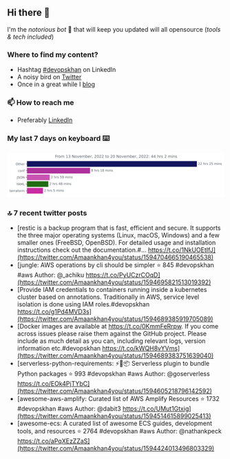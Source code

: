 <!--- [![Hits](https://hits.seeyoufarm.com/api/count/incr/badge.svg?url=https%3A%2F%2Fgithub.com%2Fakhan4u%2Fhit-counter&count_bg=%2379C83D&title_bg=%23555555&icon=&icon_color=%23E7E7E7&title=visits&edge_flat=false)](https://hits.seeyoufarm.com) --->

## Hi there 👋

I'm the _notorious bot_ 🤣 that will keep you updated will all opensource (_tools & tech included_) 

### Where to find my content?

* Hashtag [#devopskhan](https://www.linkedin.com/feed/hashtag/devopskhan) on LinkedIn
* A noisy bird on [Twitter](https://twitter.com/Amaankhan4you)
* Once in a great while I [blog](https://linuxparrot.com) 


### 📫 **How to reach me**

* Preferably [LinkedIn](https://www.linkedin.com/in/amaan-khan-linux-ninja)

### My last 7 days on keyboard ⌨️

<img src="https://github.com/akhan4u/akhan4u/blob/main/images/stat.svg" alt="Amaan's Wakatime Activity!"/>

### 🔝 7 recent twitter posts
<!-- DEVDOJO:START -->
- [restic is a backup program that is fast, efficient and secure. It supports the three major operating systems &lpar;Linux, macOS, Windows&rpar; and a few smaller ones &lpar;FreeBSD, OpenBSD&rpar;. For detailed usage and installation instructions check out the documentation.#… https://t.co/1NkUOEtIfJ](https://twitter.com/Amaankhan4you/status/1594704665190465538)
- [jungle: AWS operations by cli should be simpler
⭐️ 845
#devopskhan #aws
Author: @_achiku
https://t.co/PyUCzrCOqD](https://twitter.com/Amaankhan4you/status/1594695821513019392)
- [Provide IAM credentials to containers running inside a kubernetes cluster based on annotations. Traditionally in AWS, service level isolation is done using IAM roles.#devopskhan https://t.co/g1Pd4MVD3s](https://twitter.com/Amaankhan4you/status/1594689385919705089)
- [Docker images are available at https://t.co/0KmmFeRrpw. If you come across issues please raise them against the GitHub project. Please include as much detail as you can, including relevant logs, version information etc.#devopskhan https://t.co/kWQH8vYVms](https://twitter.com/Amaankhan4you/status/1594689383751639040)
- [serverless-python-requirements: ⚡️🐍📦 Serverless plugin to bundle Python packages
⭐️ 993
#devopskhan #aws
Author: @goserverless
https://t.co/EOk4PjTYbC](https://twitter.com/Amaankhan4you/status/1594605218796142592)
- [awesome-aws-amplify: Curated list of AWS Amplify Resources
⭐️ 1732
#devopskhan #aws
Author: @dabit3
https://t.co/UMut1Gtxig](https://twitter.com/Amaankhan4you/status/1594514615899025413)
- [awesome-ecs: A curated list of awesome ECS guides, development tools, and resources
⭐️ 2764
#devopskhan #aws
Author: @nathankpeck
https://t.co/aPqXEzZZaS](https://twitter.com/Amaankhan4you/status/1594424013496803329)
<!-- DEVDOJO:END -->

<!-- ![Amaan's GitHub stats](https://github-readme-stats.vercel.app/api?username=akhan4u&count_private=true&show_icons=true&hide=contribs) -->
